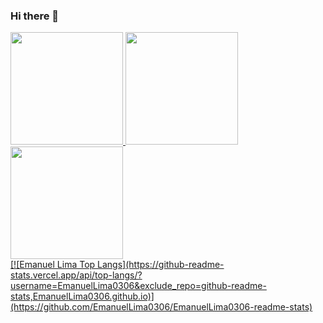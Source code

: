 ### Hi there 👋

<!--
**EmanuelLima0306/EmanuelLima0306** is a ✨ _special_ ✨ repository because its `README.md` (this file) appears on your GitHub profile.

Here are some ideas to get you started:

- 🔭 I’m currently working on ...
- 🌱 I’m currently learning ...
- 👯 I’m looking to collaborate on ...
- 🤔 I’m looking for help with ...
- 💬 Ask me about ...
- 📫 How to reach me: ...
- 😄 Pronouns: ...
- ⚡ Fun fact: ...
-->
<div>
<a href="https://github.com/EmanuelLima0306">
<img height="180em" src="https://github-readme-stats.vercel.app/api/top-langs/?username=EmanuelLima0306&layout=compact&langs_count=7&theme=dracula"/>
<img height="180em" src="https://github-readme-stats.vercel.app/api?username=EmanuelLima0306&show_icons=true&theme=dracula&include_all_commits=true&count_private=true"/>
<img height="180em" src="https://github-readme-stats.vercel.app/api/top-langs/?username=EmanuelLima0306&exclude_repo=github-readme-stats&theme=dracula,EmanuelLima0306.github.io">    
</div>
[![Emanuel Lima Top Langs](https://github-readme-stats.vercel.app/api/top-langs/?username=EmanuelLima0306&exclude_repo=github-readme-stats,EmanuelLima0306.github.io)](https://github.com/EmanuelLima0306/EmanuelLima0306-readme-stats)
